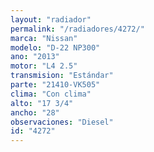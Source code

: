 ```yaml
---
layout: "radiador"
permalink: "/radiadores/4272/"
marca: "Nissan"
modelo: "D-22 NP300"
ano: "2013"
motor: "L4 2.5"
transmision: "Estándar"
parte: "21410-VK505"
clima: "Con clima"
alto: "17 3/4"
ancho: "28"
observaciones: "Diesel"
id: "4272"
---
```


